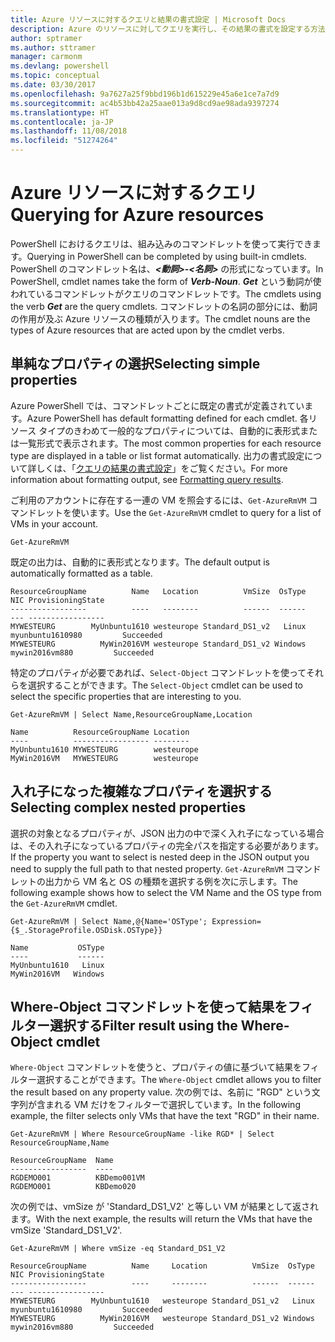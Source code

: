 ```yaml
---
title: Azure リソースに対するクエリと結果の書式設定 | Microsoft Docs
description: Azure のリソースに対してクエリを実行し、その結果の書式を設定する方法について説明します。
author: sptramer
ms.author: sttramer
manager: carmonm
ms.devlang: powershell
ms.topic: conceptual
ms.date: 03/30/2017
ms.openlocfilehash: 9a7627a25f9bbd196b1d615229e45a6e1ce7a7d9
ms.sourcegitcommit: ac4b53bb42a25aae013a9d8cd9ae98ada9397274
ms.translationtype: HT
ms.contentlocale: ja-JP
ms.lasthandoff: 11/08/2018
ms.locfileid: "51274264"
---
```

# <a name="querying-for-azure-resources"></a><span data-ttu-id="fb67a-103">Azure リソースに対するクエリ</span><span class="sxs-lookup"><span data-stu-id="fb67a-103">Querying for Azure resources</span></span>

<span data-ttu-id="fb67a-104">PowerShell におけるクエリは、組み込みのコマンドレットを使って実行できます。</span><span class="sxs-lookup"><span data-stu-id="fb67a-104">Querying in PowerShell can be completed by using built-in cmdlets.</span></span> <span data-ttu-id="fb67a-105">PowerShell のコマンドレット名は、**_<動詞>-<名詞>_** の形式になっています。</span><span class="sxs-lookup"><span data-stu-id="fb67a-105">In PowerShell, cmdlet names take the form of **_Verb-Noun_**.</span></span> <span data-ttu-id="fb67a-106">**_Get_** という動詞が使われているコマンドレットがクエリのコマンドレットです。</span><span class="sxs-lookup"><span data-stu-id="fb67a-106">The cmdlets using the verb **_Get_** are the query cmdlets.</span></span> <span data-ttu-id="fb67a-107">コマンドレットの名詞の部分には、動詞の作用が及ぶ Azure リソースの種類が入ります。</span><span class="sxs-lookup"><span data-stu-id="fb67a-107">The cmdlet nouns are the types of Azure resources that are acted upon by the cmdlet verbs.</span></span>

## <a name="selecting-simple-properties"></a><span data-ttu-id="fb67a-108">単純なプロパティの選択</span><span class="sxs-lookup"><span data-stu-id="fb67a-108">Selecting simple properties</span></span>

<span data-ttu-id="fb67a-109">Azure PowerShell では、コマンドレットごとに既定の書式が定義されています。</span><span class="sxs-lookup"><span data-stu-id="fb67a-109">Azure PowerShell has default formatting defined for each cmdlet.</span></span> <span data-ttu-id="fb67a-110">各リソース タイプのきわめて一般的なプロパティについては、自動的に表形式または一覧形式で表示されます。</span><span class="sxs-lookup"><span data-stu-id="fb67a-110">The most common properties for each resource type are displayed in a table or list format automatically.</span></span> <span data-ttu-id="fb67a-111">出力の書式設定について詳しくは、「[クエリの結果の書式設定](formatting-output.md)」をご覧ください。</span><span class="sxs-lookup"><span data-stu-id="fb67a-111">For more information about formatting output, see [Formatting query results](formatting-output.md).</span></span>

<span data-ttu-id="fb67a-112">ご利用のアカウントに存在する一連の VM を照会するには、`Get-AzureRmVM` コマンドレットを使います。</span><span class="sxs-lookup"><span data-stu-id="fb67a-112">Use the `Get-AzureRmVM` cmdlet to query for a list of VMs in your account.</span></span>

```powershell-interactive
Get-AzureRmVM
```

<span data-ttu-id="fb67a-113">既定の出力は、自動的に表形式となります。</span><span class="sxs-lookup"><span data-stu-id="fb67a-113">The default output is automatically formatted as a table.</span></span>

```output
ResourceGroupName          Name   Location          VmSize  OsType              NIC ProvisioningState
-----------------          ----   --------          ------  ------              --- -----------------
MYWESTEURG        MyUnbuntu1610 westeurope Standard_DS1_v2   Linux myunbuntu1610980         Succeeded
MYWESTEURG          MyWin2016VM westeurope Standard_DS1_v2 Windows   mywin2016vm880         Succeeded
```

<span data-ttu-id="fb67a-114">特定のプロパティが必要であれば、`Select-Object` コマンドレットを使ってそれらを選択することができます。</span><span class="sxs-lookup"><span data-stu-id="fb67a-114">The `Select-Object` cmdlet can be used to select the specific properties that are interesting to you.</span></span>

```powershell-interactive
Get-AzureRmVM | Select Name,ResourceGroupName,Location
```

```output
Name          ResourceGroupName Location
----          ----------------- --------
MyUnbuntu1610 MYWESTEURG        westeurope
MyWin2016VM   MYWESTEURG        westeurope
```

## <a name="selecting-complex-nested-properties"></a><span data-ttu-id="fb67a-115">入れ子になった複雑なプロパティを選択する</span><span class="sxs-lookup"><span data-stu-id="fb67a-115">Selecting complex nested properties</span></span>

<span data-ttu-id="fb67a-116">選択の対象となるプロパティが、JSON 出力の中で深く入れ子になっている場合は、その入れ子になっているプロパティの完全パスを指定する必要があります。</span><span class="sxs-lookup"><span data-stu-id="fb67a-116">If the property you want to select is nested deep in the JSON output you need to supply the full path to that nested property.</span></span> <span data-ttu-id="fb67a-117">`Get-AzureRmVM` コマンドレットの出力から VM 名と OS の種類を選択する例を次に示します。</span><span class="sxs-lookup"><span data-stu-id="fb67a-117">The following example shows how to select the VM Name and the OS type from the `Get-AzureRmVM` cmdlet.</span></span>

```powershell-interactive
Get-AzureRmVM | Select Name,@{Name='OSType'; Expression={$_.StorageProfile.OSDisk.OSType}}
```

```output
Name           OSType
----           ------
MyUnbuntu1610   Linux
MyWin2016VM   Windows
```

## <a name="filter-result-using-the-where-object-cmdlet"></a><span data-ttu-id="fb67a-118">Where-Object コマンドレットを使って結果をフィルター選択する</span><span class="sxs-lookup"><span data-stu-id="fb67a-118">Filter result using the Where-Object cmdlet</span></span>

<span data-ttu-id="fb67a-119">`Where-Object` コマンドレットを使うと、プロパティの値に基づいて結果をフィルター選択することができます。</span><span class="sxs-lookup"><span data-stu-id="fb67a-119">The `Where-Object` cmdlet allows you to filter the result based on any property value.</span></span> <span data-ttu-id="fb67a-120">次の例では、名前に "RGD" という文字列が含まれる VM だけをフィルターで選択しています。</span><span class="sxs-lookup"><span data-stu-id="fb67a-120">In the following example, the filter selects only VMs that have the text "RGD" in their name.</span></span>

```powershell-interactive
Get-AzureRmVM | Where ResourceGroupName -like RGD* | Select ResourceGroupName,Name
```

```output
ResourceGroupName  Name
-----------------  ----
RGDEMO001          KBDemo001VM
RGDEMO001          KBDemo020
```

<span data-ttu-id="fb67a-121">次の例では、vmSize が 'Standard_DS1_V2' と等しい VM が結果として返されます。</span><span class="sxs-lookup"><span data-stu-id="fb67a-121">With the next example, the results will return the VMs that have the vmSize 'Standard_DS1_V2'.</span></span>

```powershell-interactive
Get-AzureRmVM | Where vmSize -eq Standard_DS1_V2
```

```output
ResourceGroupName          Name     Location          VmSize  OsType              NIC ProvisioningState
-----------------          ----     --------          ------  ------              --- -----------------
MYWESTEURG        MyUnbuntu1610   westeurope Standard_DS1_v2   Linux myunbuntu1610980         Succeeded
MYWESTEURG          MyWin2016VM   westeurope Standard_DS1_v2 Windows   mywin2016vm880         Succeeded
```
